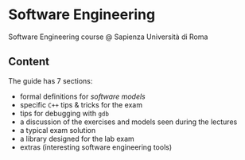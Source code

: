 # Software Engineering

Software Engineering course @ Sapienza Università di Roma

## Content

The guide has 7 sections:
- formal definitions for *software models* 
- specific `C++` tips & tricks for the exam
- tips for debugging with `gdb`
- a discussion of the exercises and models seen during the lectures
- a typical exam solution
- a library designed for the lab exam
- extras (interesting software engineering tools)
